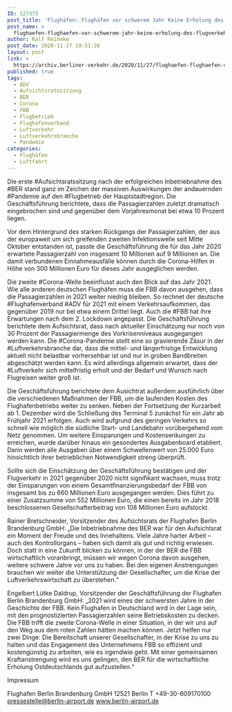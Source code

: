 ```yaml
---
ID: 127373
post_title: 'Flughäfen: Flughäfen vor schwerem Jahr Keine Erholung des Flugverkehrs für 2021 in Sicht, aus Berliner Flughäfen'
post_name: >
  flughaefen-flughaefen-vor-schwerem-jahr-keine-erholung-des-flugverkehrs-fuer-2021-in-sicht-aus-berliner-flughaefen
author: Ralf Reineke
post_date: 2020-11-27 19:51:26
layout: post
link: >
  https://archiv.berliner-verkehr.de/2020/11/27/flughaefen-flughaefen-vor-schwerem-jahr-keine-erholung-des-flugverkehrs-fuer-2021-in-sicht-aus-berliner-flughaefen/
published: true
tags:
  - ADV
  - Aufsichtsratssitzung
  - BER
  - Corona
  - FBB
  - Flugbetrieb
  - Flughafenverband
  - Luftverkehr
  - Luftverkehrsbranche
  - Pandemie
categories:
  - Flughäfen
  - Luftfahrt
---
```

Die erste #Aufsichtsratssitzung nach der erfolgreichen Inbetriebnahme des #BER stand ganz im Zeichen der massiven Auswirkungen der andauernden #Pandemie auf den #Flugbetrieb der Hauptstadtregion. Die Geschäftsführung berichtete, dass die Passagierzahlen zuletzt dramatisch eingebrochen sind und gegenüber dem Vorjahresmonat bei etwa 10 Prozent liegen.

Vor dem Hintergrund des starken Rückgangs der Passagierzahlen, der aus der europaweit um sich greifenden zweiten Infektionswelle seit Mitte Oktober entstanden ist, passte die Geschäftsführung die für das Jahr 2020 erwartete Passagierzahl von insgesamt 10 Millionen auf 9 Millionen an. Die damit verbundenen Einnahmeausfälle können durch die Corona-Hilfen in Höhe von 300 Millionen Euro für dieses Jahr ausgeglichen werden.

Die zweite #Corona-Welle beeinflusst auch den Blick auf das Jahr 2021. Wie alle anderen deutschen Flughäfen muss die FBB davon ausgehen, dass die Passagierzahlen in 2021 weiter niedrig bleiben. So rechnet der deutsche #Flughafenverband #ADV für 2021 mit einem Verkehrsaufkommen, das gegenüber 2019 nur bei etwa einem Drittel liegt. Auch die #FBB hat ihre Erwartungen nach dem 2. Lockdown angepasst. Die Geschäftsführung berichtete dem Aufsichtsrat, dass nach aktueller Einschätzung nur noch von 30 Prozent der Passagiermenge des Vorkrisenniveaus ausgegangen werden kann. Die #Corona-Pandemie stellt eine so gravierende Zäsur in der #Luftverkehrsbranche dar, dass die mittel- und längerfristige Entwicklung aktuell nicht belastbar vorhersehbar ist und nur in groben Bandbreiten abgeschätzt werden kann. Es wird allerdings allgemein erwartet, dass der #Luftverkehr sich mittelfristig erholt und der Bedarf und Wunsch nach Flugreisen weiter groß ist.

Die Geschäftsführung berichtete dem Ausichtrat außerdem ausführlich über die verschiedenen Maßnahmen der FBB, um die laufenden Kosten des Flughafenbetriebs weiter zu senken. Neben der Fortsetzung der Kurzarbeit ab 1. Dezember wird die Schließung des Terminal 5 zunächst für ein Jahr ab Frühjahr 2021 erfolgen. Auch wird aufgrund des geringen Verkehrs so schnell wie möglich die südliche Start- und Landebahn vorübergehend vom Netz genommen. Um weitere Einsparungen und Kostensenkungen zu erreichen, wurde darüber hinaus ein gesondertes Ausgabenboard etabliert. Darin werden alle Ausgaben über einem Schwellenwert von 25.000 Euro hinsichtlich ihrer betrieblichen Notwendigkeit streng überprüft.

Sollte sich die Einschätzung der Geschäftsführung bestätigen und der Flugverkehr in 2021 gegenüber 2020 nicht signifikant wachsen, muss trotz der Einsparungen von einem Gesamtfinanzierungsbedarf der FBB von insgesamt bis zu 660 Millionen Euro ausgegangen werden. Dies führt zu einer Zusatzsumme von 552 Millionen Euro, die einen bereits im Jahr 2018 beschlossenen Gesellschafterbeitrag von 108 Millionen Euro aufstockt.

Rainer Bretschneider, Vorsitzender des Aufsichtsrats der Flughafen Berlin Brandenburg GmbH: „Die Inbetriebnahme des BER war für den Aufsichtsrat ein Moment der Freude und des Innehaltens. Viele Jahre harter Arbeit – auch des Kontrollorgans – haben sich damit als gut und richtig erwiesen. Doch statt in eine Zukunft blicken zu können, in der der BER die FBB wirtschaftlich voranbringt, müssen wir wegen Corona davon ausgehen, weitere schwere Jahre vor uns zu haben. Bei den eigenen Anstrengungen brauchen wir weiter die Unterstützung der Gesellschafter, um die Krise der Luftverkehrswirtschaft zu überstehen.“

Engelbert Lütke Daldrup, Vorsitzender der Geschäftsführung der Flughafen Berlin Brandenburg GmbH: „2021 wird eines der schwersten Jahre in der Geschichte der FBB. Kein Flughafen in Deutschland wird in der Lage sein, mit den prognostizierten Passagierzahlen seine Betriebskosten zu decken. Die FBB trifft die zweite Corona-Welle in einer Situation, in der wir uns auf den Weg aus dem roten Zahlen hätten machen können. Jetzt helfen nur zwei Dinge: Die Bereitschaft unserer Gesellschafter, in der Krise zu uns zu halten und das Engagement des Unternehmens FBB so effizient und kostengünstig zu arbeiten, wie es irgendwie geht. Mit einer gemeinsamen Kraftanstrengung wird es uns gelingen, den BER für die wirtschaftliche Erholung Ostdeutschlands gut aufzustellen.“

Impressum

Flughafen Berlin Brandenburg GmbH
12521 Berlin
T +49-30-609170100
pressestelle@berlin-airport.de
www.berlin-airport.de